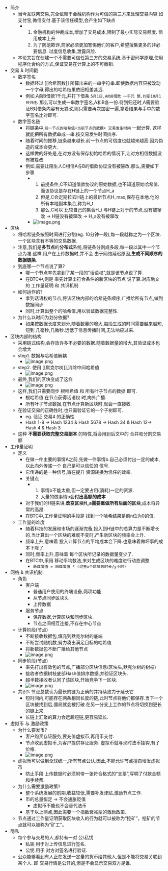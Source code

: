 - 简介
	- 当今互联网交易,完全依赖于金融机构作为可信的第三方来处理交易内容.如 支付宝,微信支付.基于该信任模型,会产生如下缺点
		- 1. 金融机构的仲裁成本,增加了交易成本,限制了最小实际交易额度. 信用成本上升
		  2. 为了防范欺诈,商家必须更加警惕他们的客户,希望搜集更多的非必要信息. 过度信息收集,泄露风险.
	- 本论文旨在创建一个不需要可信任第三方的交易系统,基于密码学原理,使用程序化合约的方式,保证交易在计算上的不可撤销.
- 交易 & 时间戳
	- 数字签名
		- 数据经过 [[哈希函数]] 所算出来的一串字符串.即使数据内容只被改动一个字母,得出的哈希结果依旧相差甚远.
		- 例如,A向B借款1千元,并打下借条 `5月1日,A向B借款 一千元 整,约定10月1日归还`. 那么可以生成一串数字签名,A和B各一份.待到归还时,A需要验证B对借条内容有无篡改,则只需要再次加密一遍,拿着结果与手中的数字签名比对即可.
	- 数字签名链
		- 将链条中,`前一节点的哈希值+当前节点的数据+ 交易发生时间` 一起计算. 这样就能把所有数据串成一串.按交易发生时间排序.
		- 随着时间的推移,链条越来越长.前一节点的可信度也就越来越高.因为伪造的成本会更大.
		- 这样做的好处是,在对方没有保存初始哈希的情况下,让对方相信数据没有被篡改
		- 例如,需要让陌生人C相信A与B的借款协议没有被篡改.那么,需要如下步骤
			- 1. 前提条件,C不知道借款协议的原始数据,也不知道原始哈希值.而该协议是存在H链上的一个节点H_a
			  2. 但是,C会定期拉去H链上的最新节点H_max,保存在本地.他的所有本地副本集合,称为H_t
			  3. 那么,C可以 比较自己的集合H_t 与H链上对于的节点,没有被窜改 -> H链没有被窜改 -> H_a没有被窜改
			- ![image.png](../assets/image_1663486099030_0.png)
- 区块
	- 将哈希链条按照时间进行分割(eg. 10分钟一段),每一段就称之为一个区块.一个区块含有不等的交易数据.
	- 注意,我们是**多节点**的**分布式**系统,将链条分割成多段,每一段以其中一个节点为准.这样,用户在上传数据时,并不会 由于网络延迟原因,**生成不同顺序的数据链条**.
	- 到底哪一个节点说了算?
		- 哪一个节点率先拿到了某一段的"话语权",就是该节点说了算.
		- 在BTC中,则是 率先计算出符合条件的新区块的节点 说了算.对应后文的 工作量证明 和 共识机制
	- 如何运作的?
		- 拿到话语权的节点,将该区块内部的哈希链条顺序,广播给所有节点,做到数据同步.
		- 同时,计算出整个的哈希值,用以验证数据完整性.
	- 为什么以时间为划分依据?
		- 如果按数据长度来划分,随着数量的增大,每段生成的时间需要越来越短,短到 几毫秒,几微秒.远低于信息传播时间,无法响应过来.
- 区块内部的结构
	- 采用链式结构,会存放许多不必要的数据.随着数据量的增大,其验证成本也会增大
	- step1. 数据与哈希值解耦
		- ![image.png](../assets/image_1663489002949_0.png)
	- step2. 使用 [[默克尔树]],消除中间哈希值
		- ![image.png](../assets/image_1663489046339_0.png)
	- 最终,我们的区块变成了这样
		- ![image.png](../assets/image_1663489283986_0.png)
	- 这样,我们只需要同步 根哈希值 和 所有叶子节点的数据 即可.
		- 根哈希值 在节点获得话语权 时,向外广播.
		- 所有叶子节点数据,在节点计算新区块时,就会一直接收.
	- 在验证交易的正确性时,也只需验证它的一个子树即可.
		- eg. 验证 交易4 的正确性
		- Hash 1-8 -> Hash 1234 & Hash 5678 -> Hash 34 & Hash 12-> Hash 4 & Hash 3
	- 这种 **不需要获取完整交易副本** 的特性,将会用到后文中的 合并和分割交易额
- 工作量证明
	- 定义
		- 在做一件主要的事情A之前,先做一件事情b.自己必须付出一定的成本,以此向外传递一个 自己是可以信任的 信号.
		- 它传递的是一种信号,旨在提升 资源转换为信任的效率.
		- 关键点
			- 1. 事情b不能太重,但一定要占用(消耗)一定的资源.
			  2. 大量的做事情b会**付出高额的成本**
		- 对于我们的H链来讲,**改变区块H_a需要重做所有后面的区块**,成本将异常的高昂.
		- 在BTC中,工作量证明的手段是 找到一个哈希结果是前n位为0的值.
	- 工作量的难度
		- 随着科技的发展和市场的逐渐完备,投入到H链中的总算力是不断增长的.当计算出一个区块的难度不变时,产生新区块的频率会上升.
		- 频率上升,意味着 投入计算节点的平均成本会下降.也意味着做坏事的成本下降了.
		- 同时,频率上升,意味着 每个区块所记录的数据量变少了.
		- 在BTC中,采用 移动平均数法,来对生成区块的难度进行动态调整
			- `新难度值 = 旧难度值 * (过去x个区块总时长/y小时)`
- 网络 & 共识机制
	- 角色
		- 客户端
			- 普通用户使用的终端设备,两项功能
			- 从节点同步区块头
			- 上传数据
		- 服务节点
			- 保存数据,计算区块和同步区块.
			- 节点之间相互连接,不存在中心节点
	- 计算阶段(节点)
		- 不断接收数据包,填充到默克尔树的底端
		- 不断尝试随机数,努力凑出满足目标的哈希值
		- 将新数据包不断广播给其他节点
		- ![image.png](../assets/image_1663490595874_0.png)
	- 同步阶段(节点)
		- 率先打出有效包的节点,广播部分区块信息(区块头,默克尔树的树枝)
		- 接收者依据树枝底部Hash值排序数据,并验证区块头.
		- 超半数接收者认同了该区块,开始竞争下一区块.
		- ![image.png](../assets/image_1663490614216_0.png)
	- 共识1: 节点总数认为最长的链为正确的并持续致力于延长它
		- 短时间内,可能存在两条相同长度的链,此时节点将他们都保存.当下一个区块被找到后,僵局就会被打破.在另一分支上工作的节点将切换到更长的链上来.
		- 长链上汇聚的算力会远超短链,更容易延长.
- 虚拟币 与 激励政策
	- 为什么要发币?
		- 客户购买存证服务,要充值虚拟币,再用币支付.
		- 节点收到虚拟币,为客户提供存证服务. 虚拟币就与现时法币挂钩,有了价格.
		- ![image.png](../assets/image_1663491763908_0.png)
	- 虚拟币可以做到全球统一,所有节点公认.因此,不能允许节点擅自增发虚拟币
		- 防止手段 上传数据时必须附带一张符合格式的“支票”,写明了付款金额和手续费.
	- 为什么需要激励政策?
		- 整个系统发展的前期,收益较低,需要补发津贴,激励节点工作.
		- 币的总量恒定 -> 不会通胀贬值
			- 虚拟币不能也不会替代法币
		- 基于以上两点,因此需要一个指数衰减型的激励政策.
	- 节点通过工作量证明获取区块收入的行为就可以被称为“挖矿”，挖矿的节点就可以被称为“矿工”。
- 隐私
	- 每个参与交易的人,都持有一对 公\私钥
		- 私钥 用于对上传信息进行签名.
		- 公钥 用于 对方对签名进行验证.
	- 公众能够看到有人正在发送一定量的货币给其他人,但是不能将交易关联到某个人. 即 交易行情是公开的,但是不会显示交易双方是谁.